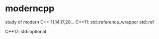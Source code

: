# moderncpp
study of modern C++ 11,14,17,20...
C++11:
std::reference_wrapper
std::ref

C++17:
std::optional